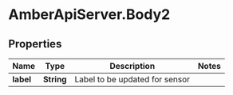 # AmberApiServer.Body2

## Properties
Name | Type | Description | Notes
------------ | ------------- | ------------- | -------------
**label** | **String** | Label to be updated for sensor | 
